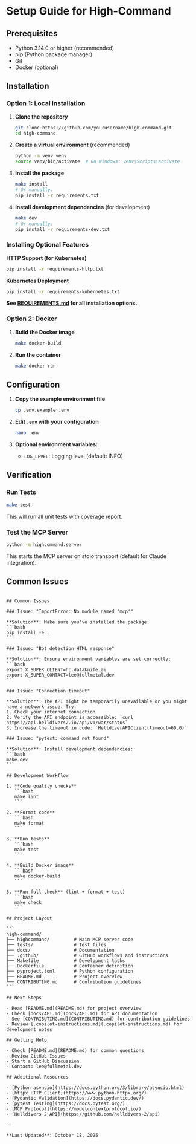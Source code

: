 # Setup Guide for High-Command

## Prerequisites

- Python 3.14.0 or higher (recommended)
- pip (Python package manager)
- Git
- Docker (optional)

## Installation

### Option 1: Local Installation

1. **Clone the repository**
   ```bash
   git clone https://github.com/yourusername/high-command.git
   cd high-command
   ```

2. **Create a virtual environment** (recommended)
   ```bash
   python -m venv venv
   source venv/bin/activate  # On Windows: venv\Scripts\activate
   ```

3. **Install the package**
   ```bash
   make install
   # Or manually:
   pip install -r requirements.txt
   ```

4. **Install development dependencies** (for development)
   ```bash
   make dev
   # Or manually:
   pip install -r requirements-dev.txt
   ```

### Installing Optional Features

**HTTP Support (for Kubernetes)**
```bash
pip install -r requirements-http.txt
```

**Kubernetes Deployment**
```bash
pip install -r requirements-kubernetes.txt
```

**See [REQUIREMENTS.md](../REQUIREMENTS.md) for all installation options.**

### Option 2: Docker

1. **Build the Docker image**
   ```bash
   make docker-build
   ```

2. **Run the container**
   ```bash
   make docker-run
   ```

## Configuration

1. **Copy the example environment file**
   ```bash
   cp .env.example .env
   ```

2. **Edit `.env` with your configuration**
   ```bash
   nano .env
   ```

3. **Optional environment variables:**
   - `LOG_LEVEL`: Logging level (default: INFO)

## Verification

### Run Tests

```bash
make test
```

This will run all unit tests with coverage report.

### Test the MCP Server

```bash
python -m highcommand.server
```

This starts the MCP server on stdio transport (default for Claude integration).

## Common Issues

````

## Common Issues

### Issue: "ImportError: No module named 'mcp'"

**Solution**: Make sure you've installed the package:
```bash
pip install -e .
```

### Issue: "Bot detection HTML response"

**Solution**: Ensure environment variables are set correctly:
```bash
export X_SUPER_CLIENT=hc.dataknife.ai
export X_SUPER_CONTACT=lee@fullmetal.dev
```

### Issue: "Connection timeout"

**Solution**: The API might be temporarily unavailable or you might have a network issue. Try:
1. Check your internet connection
2. Verify the API endpoint is accessible: `curl https://api.helldivers2.io/api/v1/war/status`
3. Increase the timeout in code: `HelldiverAPIClient(timeout=60.0)`

### Issue: "pytest: command not found"

**Solution**: Install development dependencies:
```bash
make dev
```

## Development Workflow

1. **Code quality checks**
   ```bash
   make lint
   ```

2. **Format code**
   ```bash
   make format
   ```

3. **Run tests**
   ```bash
   make test
   ```

4. **Build Docker image**
   ```bash
   make docker-build
   ```

5. **Run full check** (lint + format + test)
   ```bash
   make check
   ```

## Project Layout

```
high-command/
├── highcommand/         # Main MCP server code
├── tests/               # Test files
├── docs/                # Documentation
├── .github/             # GitHub workflows and instructions
├── Makefile             # Development tasks
├── Dockerfile           # Container definition
├── pyproject.toml       # Python configuration
├── README.md            # Project overview
└── CONTRIBUTING.md      # Contribution guidelines
```

## Next Steps

- Read [README.md](README.md) for project overview
- Check [docs/API.md](docs/API.md) for API documentation
- See [CONTRIBUTING.md](CONTRIBUTING.md) for contribution guidelines
- Review [.copilot-instructions.md](.copilot-instructions.md) for development notes

## Getting Help

- Check [README.md](README.md) for common questions
- Review GitHub Issues
- Start a GitHub Discussion
- Contact: lee@fullmetal.dev

## Additional Resources

- [Python asyncio](https://docs.python.org/3/library/asyncio.html)
- [httpx HTTP Client](https://www.python-httpx.org/)
- [Pydantic Validation](https://docs.pydantic.dev/)
- [pytest Testing](https://docs.pytest.org/)
- [MCP Protocol](https://modelcontextprotocol.io/)
- [Helldivers 2 API](https://github.com/helldivers-2/api)

---

**Last Updated**: October 18, 2025
